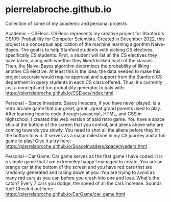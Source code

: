 # pierrelabroche.github.io
Collection of some of my academic and personal projects

Academic – CSElecs:
CSElecs represents my creative project for Stanford's CS109: Probability for Computer Scientists. 
Created in December 2022, this project is a conceptual application of the 
machine learning algorithm Naive-Bayes. The goal is to help Stanford students with
picking CS electives, specifically CS students. First, a student will list all
the CS electives they have taken, along with whether they liked/disliked
each of the classes. Then, the Naive-Bayes algorithm determines the probability 
of liking another CS elective. At least this is the idea; the data needed to make this project
accurate would require approval and support from the Stanford CS department in query students
in each CS class offered. Thus, it's currently just a concept and fun probability generator to 
paly with:
https://pierrelabroche.github.io/CSElecs/index.html

Personal - Space Invaders:
Space Invaders, if you have never played, is a retro arcade game that our great, great...great
grand parents used to play. After learning how to code through javascript, HTML, and CSS in highschool, 
I created this web version of said retro game. You have a space ship at the bottom
of the screen that you control, and aliens above who are coming towards you slowly. You need to shot
all the aliens before they hit the bottom to win. It serves as a major milestone in my CS journey 
and a fun game to play! Give it a try here: 
https://pierrelabroche.github.io/SpaceInvaders/spaceinvaders.html

Personal - Car Game:
Car game serves as the first game I have coded. It is a simple game that I am extremeley 
happy I managed to create. You are an orange car at the bottom of the screen and you have red
cars that are randomly generated and racing down at you. You are trying to avoid as many red 
cars as you can before you crash into one and lose. What's the catch? Every 7 cars you dodge, 
the speed of all the cars increase. Sounds fun? Check it out here:
https://pierrelabroche.github.io/CarGame/car_game.html
